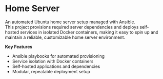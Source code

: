 # Home Server

An automated Ubuntu home server setup managed with Ansible.  
This project provisions required server dependencies and deploys self-hosted services in isolated Docker containers, making it easy to spin up and maintain a reliable, customizable home server environment.  

**Key Features**  
- Ansible playbooks for automated provisioning  
- Service isolation with Docker containers  
- Self-hosted applications and dependencies  
- Modular, repeatable deployment setup  
